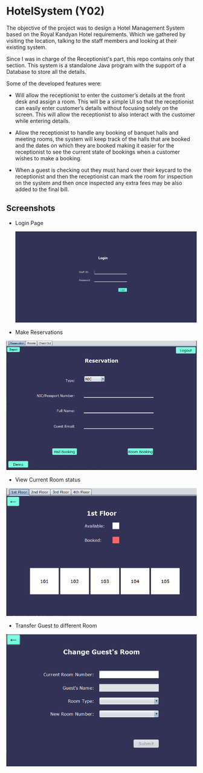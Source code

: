 # HotelSystem (Y02)

The objective of the project was to design a Hotel Management System based on the Royal Kandyan
Hotel requirements. Which we gathered by visiting the location, talking to the staff members and looking at their existing system.

Since I was in charge of the Receptionist's part, this repo contains only that section. This system is a standalone Java program with the support of a Database to store all the details.


Some of the developed features were:
  * Will allow the receptionist to enter the customer’s details at the front desk and assign a room. This will be a simple UI so that the receptionist can easily enter customer’s details without focusing solely on the screen. This will allow the receptionist to also interact with the customer while entering details.
  
  * Allow the receptionist to handle any booking of banquet halls and meeting rooms, the system will keep track of the halls that are booked and the dates on which they are booked making it easier for the receptionist to see the current state of bookings when a customer wishes to make a booking.
  
  * When a guest is checking out they must hand over their keycard to the receptionist and then the receptionist can mark the room for inspection on the system and then once inspected any extra fees may be also added to the final bill.
  
  

## Screenshots

* Login Page
  
  ![Login Page](https://raw.githubusercontent.com/dsjiffry/HotelSystem/master/Screenshots/Login%20Page.PNG?token=AJIMP7Q2VHTEEDT5SQPJQPS53EUQI)
  
* Make Reservations
 
 ![Make Reservations](https://raw.githubusercontent.com/dsjiffry/HotelSystem/master/Screenshots/Make%20Reservation.PNG?token=AJIMP7S33TOTJKGHMRZ2VSC53EUUC)
 
 * View Current Room status
 
 ![Room Status](https://raw.githubusercontent.com/dsjiffry/HotelSystem/master/Screenshots/Room%20View.PNG?token=AJIMP7VJ2D5SSABBEJBABES53EUUG)
 
* Transfer Guest to different Room
 
 ![Transfer Guest](https://raw.githubusercontent.com/dsjiffry/HotelSystem/master/Screenshots/Transfer%20Guest.PNG?token=AJIMP7TIZRLCHNYEKBMPLFK53EUUK)
 
 
 
 
